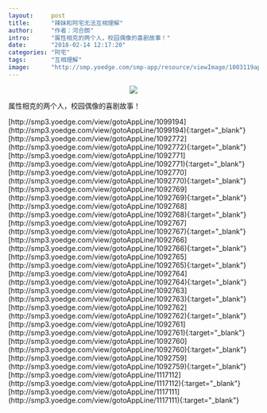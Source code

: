 ```yaml
---
layout:     post
title:      "辣妹和阿宅无法互相理解"
author:     "作者：河合朗"
intro:      "属性相克的两个人，校园偶像的喜剧故事！"
date:       "2018-02-14 12:17:20"
categories: "阿宅"
tags:       "互相理解"
image:      "http://smp.yoedge.com/smp-app/resource/viewImage/1003119appline.png"
---
```

<div style="text-align: center">
<p><img src="http://smp.yoedge.com/smp-app/resource/viewImage/1003119appline.png"/></p>
</div>
<p class="post-meta">
<span>属性相克的两个人，校园偶像的喜剧故事！</span>
</p>
[http://smp3.yoedge.com/view/gotoAppLine/1099194](http://smp3.yoedge.com/view/gotoAppLine/1099194){:target="_blank"}
[http://smp3.yoedge.com/view/gotoAppLine/1092772](http://smp3.yoedge.com/view/gotoAppLine/1092772){:target="_blank"}
[http://smp3.yoedge.com/view/gotoAppLine/1092771](http://smp3.yoedge.com/view/gotoAppLine/1092771){:target="_blank"}
[http://smp3.yoedge.com/view/gotoAppLine/1092770](http://smp3.yoedge.com/view/gotoAppLine/1092770){:target="_blank"}
[http://smp3.yoedge.com/view/gotoAppLine/1092769](http://smp3.yoedge.com/view/gotoAppLine/1092769){:target="_blank"}
[http://smp3.yoedge.com/view/gotoAppLine/1092768](http://smp3.yoedge.com/view/gotoAppLine/1092768){:target="_blank"}
[http://smp3.yoedge.com/view/gotoAppLine/1092767](http://smp3.yoedge.com/view/gotoAppLine/1092767){:target="_blank"}
[http://smp3.yoedge.com/view/gotoAppLine/1092766](http://smp3.yoedge.com/view/gotoAppLine/1092766){:target="_blank"}
[http://smp3.yoedge.com/view/gotoAppLine/1092765](http://smp3.yoedge.com/view/gotoAppLine/1092765){:target="_blank"}
[http://smp3.yoedge.com/view/gotoAppLine/1092764](http://smp3.yoedge.com/view/gotoAppLine/1092764){:target="_blank"}
[http://smp3.yoedge.com/view/gotoAppLine/1092763](http://smp3.yoedge.com/view/gotoAppLine/1092763){:target="_blank"}
[http://smp3.yoedge.com/view/gotoAppLine/1092762](http://smp3.yoedge.com/view/gotoAppLine/1092762){:target="_blank"}
[http://smp3.yoedge.com/view/gotoAppLine/1092761](http://smp3.yoedge.com/view/gotoAppLine/1092761){:target="_blank"}
[http://smp3.yoedge.com/view/gotoAppLine/1092760](http://smp3.yoedge.com/view/gotoAppLine/1092760){:target="_blank"}
[http://smp3.yoedge.com/view/gotoAppLine/1092759](http://smp3.yoedge.com/view/gotoAppLine/1092759){:target="_blank"}
[http://smp3.yoedge.com/view/gotoAppLine/1117112](http://smp3.yoedge.com/view/gotoAppLine/1117112){:target="_blank"}
[http://smp3.yoedge.com/view/gotoAppLine/1117111](http://smp3.yoedge.com/view/gotoAppLine/1117111){:target="_blank"}


